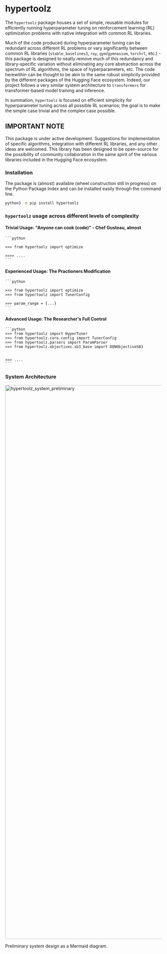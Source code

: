 # hypertoolz

The `hypertoolz` package houses a set of simple, reusable modules for efficiently running hyperparameter tuning on reinforcement learning (RL) optimization problems with native integration with common RL libraries. 

Much of the code produced during hyperparameter tuning can be redundant across different RL problems or vary significantly between common RL libraries (`stable_baselines3`, `ray`, `gym`/`gymnasium`, `torchrl`, etc.) - this package is designed to neatly remove much of this redundancy and library-specific variation without eliminating any core abstraction across the spectrum of RL algorithms, the space of hyperparameters, etc. The code herewithin can be thought to be akin to the same robust simplicity provided by the different packages of the Hugging Face ecosystem. Indeed, our project follows a very similar system architecture to `transformers` for transformer-based model training and inference.

In summation, `hypertoolz` is focused on efficient simplicity for hyperparameter tuning across all possible RL scenarios; the goal is to make the simple case trivial and the complex case possible.

## IMPORTANT NOTE

This package is under active development. Suggestions for implementation of specific algorithms, integration with different RL libraries, and any other ideas are welcomed. This library has been designed to be open-source for the possibility of community collaboration in the same spirit of the various libraries included in the Hugging Face ecosystem.

### Installation

The package is (almost) available (wheel construction still in progress) on the Python Package Index and can be installed easily through the command line.

```bash
python3 -m pip install hypertoolz
```

### `hypertoolz` usage across different levels of complexity

#### Trivial Usage: "Anyone can cook (code)" - Chef Gusteau, almost

    ```python

    >>> from hypertoolz import optimize

    >>>> ....
    ```

#### Experienced Usage: The Practioners Modification

    ```python

    >>> from hypertoolz import optimize
    >>> from hypertoolz import TunerConfig

    >>> param_range = {...}
    ```

#### Advanced Usage: The Researcher's Full Control

    ```python
    >>> from hypertoolz import HyperTuner
    >>> from hypertoolz.core.config import TunerConfig
    >>> from hypertoolz.parsers import ParamParser
    >>> from hypertoolz.objectives.sb3_base import DQNObjectiveSB3


    >>> ....
    ```

### System Architecture

<img width="3840" height="1777" alt="hypertoolz_system_preliminary" src="https://github.com/user-attachments/assets/38153ee6-3c52-4399-8f46-29ed2963d6d6" />


Preliminary system design as a Mermaid diagram.
